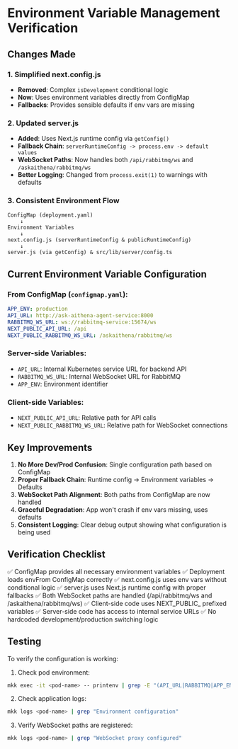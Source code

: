 # Environment Variable Management Verification

## Changes Made

### 1. Simplified next.config.js
- **Removed**: Complex `isDevelopment` conditional logic
- **Now**: Uses environment variables directly from ConfigMap
- **Fallbacks**: Provides sensible defaults if env vars are missing

### 2. Updated server.js
- **Added**: Uses Next.js runtime config via `getConfig()`
- **Fallback Chain**: `serverRuntimeConfig -> process.env -> default values`
- **WebSocket Paths**: Now handles both `/api/rabbitmq/ws` and `/askaithena/rabbitmq/ws`
- **Better Logging**: Changed from `process.exit(1)` to warnings with defaults

### 3. Consistent Environment Flow

```
ConfigMap (deployment.yaml)
    ↓
Environment Variables
    ↓
next.config.js (serverRuntimeConfig & publicRuntimeConfig)
    ↓
server.js (via getConfig) & src/lib/server/config.ts
```

## Current Environment Variable Configuration

### From ConfigMap (`configmap.yaml`):
```yaml
APP_ENV: production
API_URL: http://ask-aithena-agent-service:8000
RABBITMQ_WS_URL: ws://rabbitmq-service:15674/ws
NEXT_PUBLIC_API_URL: /api
NEXT_PUBLIC_RABBITMQ_WS_URL: /askaithena/rabbitmq/ws
```

### Server-side Variables:
- `API_URL`: Internal Kubernetes service URL for backend API
- `RABBITMQ_WS_URL`: Internal WebSocket URL for RabbitMQ
- `APP_ENV`: Environment identifier

### Client-side Variables:
- `NEXT_PUBLIC_API_URL`: Relative path for API calls
- `NEXT_PUBLIC_RABBITMQ_WS_URL`: Relative path for WebSocket connections

## Key Improvements

1. **No More Dev/Prod Confusion**: Single configuration path based on ConfigMap
2. **Proper Fallback Chain**: Runtime config → Environment variables → Defaults
3. **WebSocket Path Alignment**: Both paths from ConfigMap are now handled
4. **Graceful Degradation**: App won't crash if env vars missing, uses defaults
5. **Consistent Logging**: Clear debug output showing what configuration is being used

## Verification Checklist

✅ ConfigMap provides all necessary environment variables
✅ Deployment loads envFrom ConfigMap correctly
✅ next.config.js uses env vars without conditional logic
✅ server.js uses Next.js runtime config with proper fallbacks
✅ Both WebSocket paths are handled (/api/rabbitmq/ws and /askaithena/rabbitmq/ws)
✅ Client-side code uses NEXT_PUBLIC_ prefixed variables
✅ Server-side code has access to internal service URLs
✅ No hardcoded development/production switching logic

## Testing

To verify the configuration is working:

1. Check pod environment:
```bash
mkk exec -it <pod-name> -- printenv | grep -E "(API_URL|RABBITMQ|APP_ENV)"
```

2. Check application logs:
```bash
mkk logs <pod-name> | grep "Environment configuration"
```

3. Verify WebSocket paths are registered:
```bash
mkk logs <pod-name> | grep "WebSocket proxy configured"
